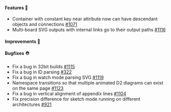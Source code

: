 #### Features 🚀

- Container with constant key near attribute now can have descendant objects and connections [#1071](https://github.com/terrastruct/d2/pull/1071)
- Multi-board SVG outputs with internal links go to their output paths [#1116](https://github.com/terrastruct/d2/pull/1116)

#### Improvements 🧹

#### Bugfixes ⛑️

- Fix a bug in 32bit builds [#1115](https://github.com/terrastruct/d2/issues/1115)
- Fix a bug in ID parsing [#322](https://github.com/terrastruct/d2/issues/322)
- Fix a bug in watch mode parsing SVG [#1119](https://github.com/terrastruct/d2/issues/1119)
- Namespace transitions so that multiple animated D2 diagrams can exist on the same page [#1123](https://github.com/terrastruct/d2/issues/1123)
- Fix a bug in vertical alignment of appendix lines [#1104](https://github.com/terrastruct/d2/issues/1104)
- Fix precision difference for sketch mode running on different architectures [#921](https://github.com/terrastruct/d2/issues/921)
